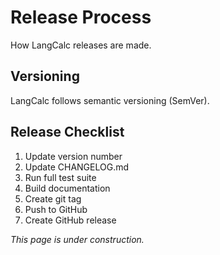 # Release Process

How LangCalc releases are made.

## Versioning

LangCalc follows semantic versioning (SemVer).

## Release Checklist

1. Update version number
2. Update CHANGELOG.md
3. Run full test suite
4. Build documentation
5. Create git tag
6. Push to GitHub
7. Create GitHub release

_This page is under construction._
